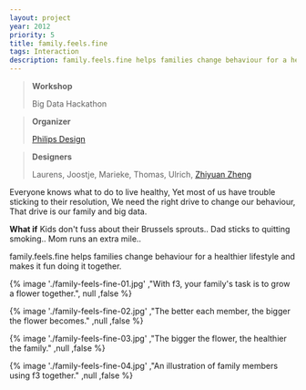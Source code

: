 ```yaml
---
layout: project
year: 2012
priority: 5
title: family.feels.fine
tags: Interaction
description: family.feels.fine helps families change behaviour for a healthier lifestyle and makes it fun doing it together.
---
```


> **Workshop**
>
> Big Data Hackathon

> **Organizer**
>
>[Philips Design](http://www.design.philips.com)

> **Designers**
>
> Laurens, Joostje, Marieke, Thomas, Ulrich, [Zhiyuan Zheng](/)

Everyone knows what to do to live healthy,
Yet most of us have trouble sticking to their resolution,
We need the right drive to change our behaviour,
That drive is our family and big data.

**What if**
Kids don't fuss about their Brussels sprouts..
Dad sticks to quitting smoking..
Mom runs an extra mile..

family.feels.fine helps families change behaviour for a healthier lifestyle and makes it fun doing it together.

{% image './family-feels-fine-01.jpg' ,"With f3, your family's task is to grow a flower together.", null ,false %}

{% image './family-feels-fine-02.jpg' ,"The better each member, the bigger the flower becomes." ,null ,false %}

{% image './family-feels-fine-03.jpg' ,"The bigger the flower, the healthier the family." ,null ,false %}

{% image './family-feels-fine-04.jpg' ,"An illustration of family members using f3 together." ,null ,false %}
